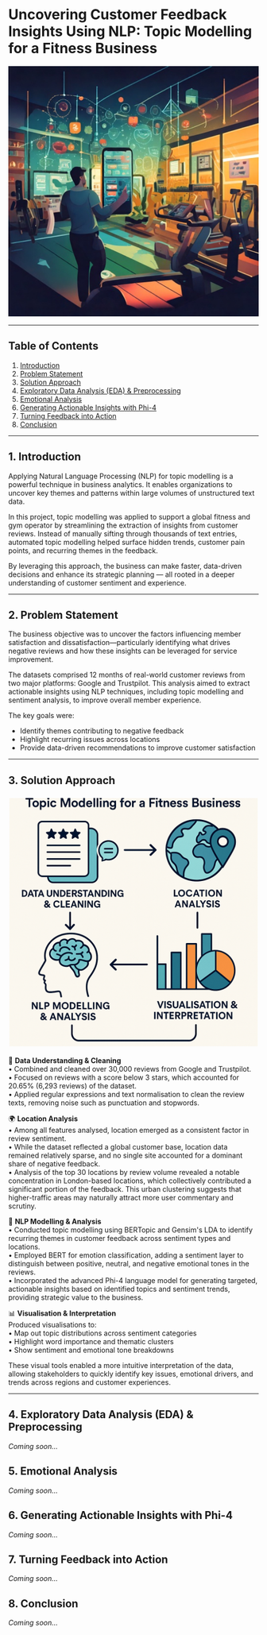# Uncovering Customer Feedback Insights Using NLP: Topic Modelling for a Fitness Business

![Project Banner](Images/Uncovering%20Customer%20Feedback%20Insights%20Using%20NLP-%20Topic%20Modelling%20.jpg)


---


## Table of Contents

1. [Introduction](#1-introduction)  
2. [Problem Statement](#2-problem-statement)  
3. [Solution Approach](#3-solution-approach)  
4. [Exploratory Data Analysis (EDA) & Preprocessing](#4-exploratory-data-analysis-eda--preprocessing)  
5. [Emotional Analysis](#5-emotional-analysis)  
6. [Generating Actionable Insights with Phi-4](#6-generating-actionable-insights-with-phi-4)  
7. [Turning Feedback into Action](#7-turning-feedback-into-action)  
8. [Conclusion](#8-conclusion)

---
## 1. Introduction

Applying Natural Language Processing (NLP) for topic modelling is a powerful technique in business analytics. It enables organizations to uncover key themes and patterns within large volumes of unstructured text data.

In this project, topic modelling was applied to support a global fitness and gym operator by streamlining the extraction of insights from customer reviews. Instead of manually sifting through thousands of text entries, automated topic modelling helped surface hidden trends, customer pain points, and recurring themes in the feedback.

By leveraging this approach, the business can make faster, data-driven decisions and enhance its strategic planning — all rooted in a deeper understanding of customer sentiment and experience.

---

## 2. Problem Statement

The business objective was to uncover the factors influencing member satisfaction and dissatisfaction—particularly identifying what drives negative reviews and how these insights can be leveraged for service improvement.

The datasets comprised 12 months of real-world customer reviews from two major platforms: Google and Trustpilot. This analysis aimed to extract actionable insights using NLP techniques, including topic modelling and sentiment analysis, to improve overall member experience.

The key goals were:
- Identify themes contributing to negative feedback  
- Highlight recurring issues across locations  
- Provide data-driven recommendations to improve customer satisfaction

---

## 3. Solution Approach

<h3 align="center">
  <img src="Images/Image_fitness%20businss.png" alt="Solution Approach" width="500"/>
</h3>

📍 **Data Understanding & Cleaning**  
• Combined and cleaned over 30,000 reviews from Google and Trustpilot.  
• Focused on reviews with a score below 3 stars, which accounted for 20.65% (6,293 reviews) of the dataset.  
• Applied regular expressions and text normalisation to clean the review texts, removing noise such as punctuation and stopwords.

🌍 **Location Analysis**  
• Among all features analysed, location emerged as a consistent factor in review sentiment.  
• While the dataset reflected a global customer base, location data remained relatively sparse, and no single site accounted for a dominant share of negative feedback.  
• Analysis of the top 30 locations by review volume revealed a notable concentration in London-based locations, which collectively contributed a significant portion of the feedback. This urban clustering suggests that higher-traffic areas may naturally attract more user commentary and scrutiny.

🧠 **NLP Modelling & Analysis**  
• Conducted topic modelling using BERTopic and Gensim's LDA to identify recurring themes in customer feedback across sentiment types and locations.  
• Employed BERT for emotion classification, adding a sentiment layer to distinguish between positive, neutral, and negative emotional tones in the reviews.  
• Incorporated the advanced Phi-4 language model for generating targeted, actionable insights based on identified topics and sentiment trends, providing strategic value to the business.

📊 **Visualisation & Interpretation**  
Produced visualisations to:  
• Map out topic distributions across sentiment categories  
• Highlight word importance and thematic clusters  
• Show sentiment and emotional tone breakdowns  

These visual tools enabled a more intuitive interpretation of the data, allowing stakeholders to quickly identify key issues, emotional drivers, and trends across regions and customer experiences.

---

## 4. Exploratory Data Analysis (EDA) & Preprocessing
*Coming soon...*

## 5. Emotional Analysis
*Coming soon...*

## 6. Generating Actionable Insights with Phi-4
*Coming soon...*

## 7. Turning Feedback into Action
*Coming soon...*

## 8. Conclusion
*Coming soon...*
